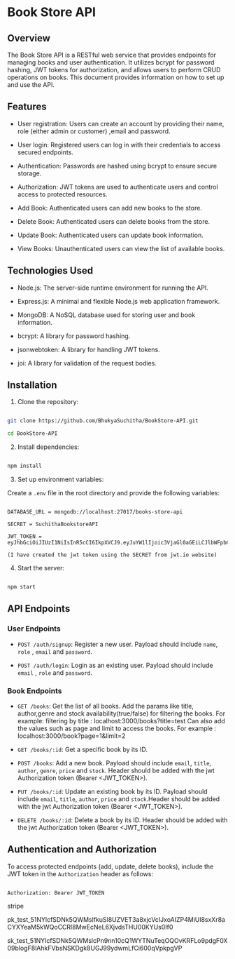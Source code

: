 
# Book Store API


## Overview


The Book Store API is a RESTful web service that provides endpoints for managing books and user authentication. It utilizes bcrypt for password hashing, JWT tokens for authorization, and allows users to perform CRUD operations on books. This document provides information on how to set up and use the API.


## Features


- User registration: Users can create an account by providing their name, role (either admin or customer) ,email and password.

- User login: Registered users can log in with their credentials to access secured endpoints.

- Authentication: Passwords are hashed using bcrypt to ensure secure storage.

- Authorization: JWT tokens are used to authenticate users and control access to protected resources.

- Add Book: Authenticated users can add new books to the store.

- Delete Book: Authenticated users can delete books from the store.

- Update Book: Authenticated users can update book information.

- View Books: Unauthenticated users can view the list of available books. 


## Technologies Used


- Node.js: The server-side runtime environment for running the API.

- Express.js: A minimal and flexible Node.js web application framework.

- MongoDB: A NoSQL database used for storing user and book information.

- bcrypt: A library for password hashing.

- jsonwebtoken: A library for handling JWT tokens.

- joi: A library for validation of the request bodies.


## Installation


1. Clone the repository:


```bash

git clone https://github.com/BhukyaSuchitha/BookStore-API.git

cd BookStore-API

```


2. Install dependencies:


```bash

npm install

```


3. Set up environment variables:


Create a `.env` file in the root directory and provide the following variables:


```plaintext

DATABASE_URL = mongodb://localhost:27017/books-store-api

SECRET = SuchithaBookstoreAPI 

JWT_TOKEN = eyJhbGciOiJIUzI1NiIsInR5cCI6IkpXVCJ9.eyJuYW1lIjoic3VjaGl0aGEiLCJlbWFpbCI6ImFkbWluQGdhbWlsLmNvbSIsInBhc3N3b3JkIjoidGVzdEAxMjM0Iiwicm9sZSI6ImFkbWluIn0.pUSnWjgiqYEqrOA5Fabvr48Hv3PnDvlW4eesPr9Bo98

(I have created the jwt token using the SECRET from jwt.io website)

```

4. Start the server:


```bash

npm start

```


## API Endpoints


### User Endpoints


- `POST /auth/signup`: Register a new user. Payload should include `name`, `role` , `email` and `password`.


- `POST /auth/login`: Login as an existing user. Payload should include `email` , `role` and `password`. 


### Book Endpoints


- `GET /books`: Get the list of all books. Add the params like title, author,genre and stock availability(true/false) for filtering the books.
For example: filtering by title : localhost:3000/books?title=test
Can also add the values such as page and limit to access the books.
 For example : localhost:3000/book?page=1&limit=2 


- `GET /books/:id`: Get a specific book by its ID.


- `POST /books`: Add a new book. Payload should include `email`, `title`, `author`, `genre`, `price` and `stock`. Header should be added with the jwt Authorization token (Bearer <JWT_TOKEN>).


- `PUT /books/:id`: Update an existing book by its ID. Payload should include `email`, `title`, `author`, `price` and `stock`.Header should be added with the jwt Authorization token (Bearer <JWT_TOKEN>).


- `DELETE /books/:id`: Delete a book by its ID. Header should be added with the jwt Authorization token (Bearer <JWT_TOKEN>).


## Authentication and Authorization


To access protected endpoints (add, update, delete books), include the JWT token in the `Authorization` header as follows:


```plaintext

Authorization: Bearer JWT_TOKEN

```



stripe 

pk_test_51NYlcfSDNk5QWMslfkuSl8UZVET3a8xjcVcIJxoAIZP4MiUl8sxXr8aCYXYeaM5kWQoCCRl8MwEcNeL6XjvdsTHU00KYUs0If0

sk_test_51NYlcfSDNk5QWMslcPn9nn10cQ1WYTNuTeqOQOvKRFLo9pdgF0X09blogF8lAhkFVbsNSKDgk8UGJ99ydwmLfCi600qVpkpgVP